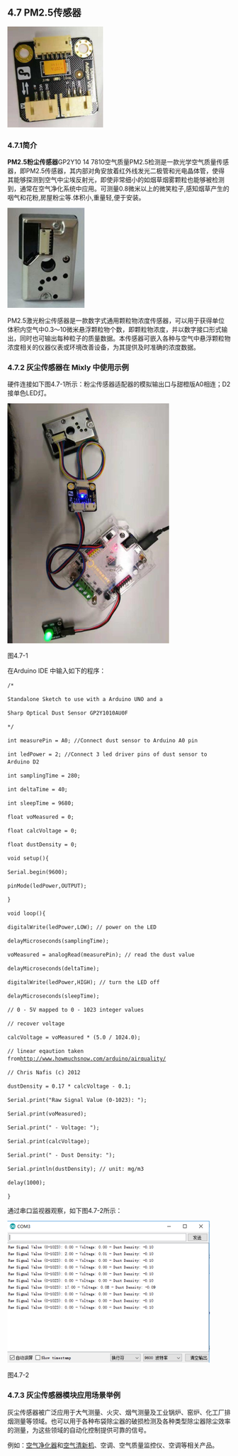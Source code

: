 ## 4.7 PM2.5传感器

![](/assets/硬件1218865.png)




### 4.7.1简介

**PM2.5粉尘传感器**GP2Y10 14 7810空气质量PM2.5检测是一款光学空气质量传感器，即PM2.5传感器，其内部对角安放着红外线发光二极管和光电晶体管，使得其能够探测到空气中尘埃反射光，即使非常细小的如烟草烟雾颗粒也能够被检测到，通常在空气净化系统中应用。可测量0.8微米以上的微笑粒子,感知烟草产生的咽气和花粉,房屋粉尘等.体积小,重量轻,便于安装。

![](/assets/硬件1218866.png)

PM2.5激光粉尘传感器是一款数字式通用颗粒物浓度传感器，可以用于获得单位体积内空气中0.3～10微米悬浮颗粒物个数，即颗粒物浓度，并以数字接口形式输出，同时也可输出每种粒子的质量数据。本传感器可嵌入各种与空气中悬浮颗粒物浓度相关的仪器仪表或环境改善设备，为其提供及时准确的浓度数据。

### 4.7.2 灰尘传感器在 Mixly 中使用示例

硬件连接如下图4.7-1所示：粉尘传感器适配器的模拟输出口与甜橙版A0相连；D2接单色LED灯。

![](/assets/硬件1219275.png)

图4.7-1



在Arduino IDE 中输入如下的程序：



`/*`

`Standalone Sketch to use with a Arduino UNO and a`

`Sharp Optical Dust Sensor GP2Y1010AU0F`

`*/`



`int measurePin = A0; //Connect dust sensor to Arduino A0 pin`

`int ledPower = 2; //Connect 3 led driver pins of dust sensor to Arduino D2`



`int samplingTime = 280;`

`int deltaTime = 40;`

`int sleepTime = 9680;`



`float voMeasured = 0;`

`float calcVoltage = 0;`

`float dustDensity = 0;`



`void setup(){`

`Serial.begin(9600);`

`pinMode(ledPower,OUTPUT);`

`}`



`void loop(){`

`digitalWrite(ledPower,LOW); // power on the LED`

`delayMicroseconds(samplingTime);`



`voMeasured = analogRead(measurePin); // read the dust value`



`delayMicroseconds(deltaTime);`

`digitalWrite(ledPower,HIGH); // turn the LED off`

`delayMicroseconds(sleepTime);`



`// 0 - 5V mapped to 0 - 1023 integer values`

`// recover voltage`

`calcVoltage = voMeasured * (5.0 / 1024.0);`



`// linear eqaution taken from`[`http://www.howmuchsnow.com/arduino/airquality/`](http://www.howmuchsnow.com/arduino/airquality/)

`// Chris Nafis (c) 2012`

`dustDensity = 0.17 * calcVoltage - 0.1;`



`Serial.print("Raw Signal Value (0-1023): ");`

`Serial.print(voMeasured);`



`Serial.print(" - Voltage: ");`

`Serial.print(calcVoltage);`



`Serial.print(" - Dust Density: ");`

`Serial.println(dustDensity); // unit: mg/m3`



`delay(1000);`

`}`

通过串口监视器观察，如下图4.7-2所示：

![](/assets/硬件1220562.png)

图4.7-2

### 4.7.3 灰尘传感器模块应用场景举例

灰尘传感器被广泛应用于大气测量、火灾、烟气测量及工业锅炉、窑炉、化工厂排烟测量等领域。也可以用于各种布袋除尘器的破损检测及各种类型除尘器除尘效率的测量，为这些领域的自动化控制提供可靠的信号。

例如：[空气净化器](https://baike.sogou.com/lemma/ShowInnerLink.htm?lemmaId=122884&ss_c=ssc.citiao.link)和[空气清新机](https://baike.sogou.com/lemma/ShowInnerLink.htm?lemmaId=122884&ss_c=ssc.citiao.link)、空调、空气质量监控仪、空调等相关产品。

